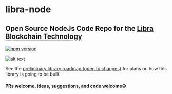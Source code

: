 # libra-node

## Open Source NodeJs Code Repo for the [Libra Blockchain Technology](https://libra.org)


[![npm version](https://badge.fury.io/js/libra-node.svg)](https://badge.fury.io/js/libra-node)

![alt text](https://www.thetelegraphandargus.co.uk/resources/images/10005590.png?display=1&htype=0&type=responsive-gallery)


See the [preliminary library roadmap (open to changes)](https://github.com/msteckyefantis/libra-node/blob/master/docs/plan.md)
for plans on how this library is going to be built.


#### PRs welcome, ideas, suggestions, and code welcome☮️
